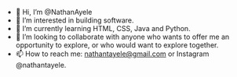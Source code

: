 - 👋 Hi, I’m @NathanAyele
- 👀 I’m interested in building software.
- 🌱 I’m currently learning HTML, CSS, Java and Python.
- 💞️ I’m looking to collaborate with anyone who wants to offer me an opportunity to explore, or who would want to explore together.
- 📫 How to reach me: nathantayele@gmail.com or Instagram @nathantayele.

<!---
NathanAyele/NathanAyele is a ✨ special ✨ repository because its `README.md` (this file) appears on your GitHub profile.
You can click the Preview link to take a look at your changes.
--->
